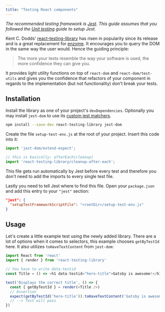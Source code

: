 ```yaml
---
title: "Testing React components"
---
```


_The recommended testing framework is [Jest](https://jestjs.io/). This guide assumes that you followed the [Unit testing](docs/unit-testing) guide to setup Jest._

Kent C. Dodds' [react-testing-library](https://github.com/kentcdodds/react-testing-library) has risen in popularity since its release and is a great replacement for [enzyme](https://github.com/airbnb/enzyme). It encourages you to query the DOM in the same way the user would. Hence the guiding principle:

> The more your tests resemble the way your software is used, the more confidence they can give you.

It provides light utility functions on top of `react-dom` and `react-dom/test-utils` and gives you the confidence that refactors of your component in regards to the implementation (but not functionality) don't break your tests.

## Installation

Install the library as one of your project's `devDependencies`. Optionally you may install `jest-dom` to use its [custom jest matchers](https://github.com/gnapse/jest-dom#custom-matchers).

```sh
npm install --save-dev react-testing-library jest-dom
```

Create the file `setup-test-env.js` at the root of your project. Insert this code into it:

```js
import 'jest-dom/extend-expect';

// this is basically: afterEach(cleanup)
import 'react-testing-library/cleanup-after-each';
```

This file gets run automatically by Jest before every test and therefore you don't need to add the imports to every single test file.

Lastly you need to tell Jest where to find this file. Open your `package.json` and add this entry to your `"jest"` section:

```json
"jest": {
  "setupTestFrameworkScriptFile": "<rootDir>/setup-test-env.js"
}
```

## Usage

Let's create a little example test using the newly added library. There are a lot of options when it comes to selectors, this example chooses `getByTestId` here. It also utilizes `toHaveTextContent` from `jest-dom`:

```js
import React from 'react'
import { render } from 'react-testing-library'

// You have to write data-testid
const Title = () => <h1 data-testid="hero-title">Gatsby is awesome!</h1>

test('Displays the correct title', () => {
  const { getByTestId } = render(<Title />)
  // Assertion
  expect(getByTestId('hero-title')).toHaveTextContent('Gatsby is awesome!')
  // --> Test will pass
})
```

